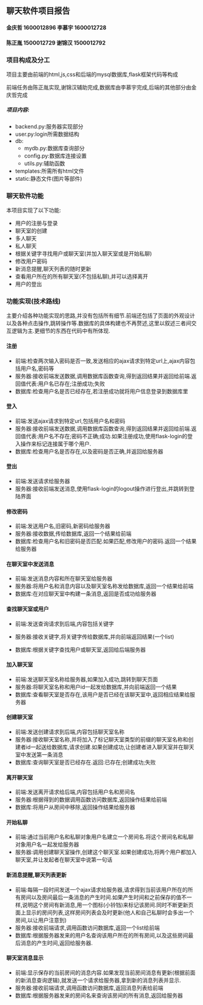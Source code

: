 ## 聊天软件项目报告

#### 金庆哲 1600012896 李慕宇 1600012728

#### 陈正胤 1500012729 谢锦汉 1500012792



### 项目构成及分工

项目主要由前端的html,js,css和后端的mysql数据库,flask框架代码等构成

前端任务由陈正胤实现,谢锦汉辅助完成,数据库由李慕宇完成,后端的其他部分由金庆哲完成

##### 项目内容:

* backend.py:服务器实现部分
* user.py:login所需数据结构
* db:
  * mydb.py:数据库查询部分
  * config.py:数据库连接设置
  * utils.py:辅助函数
* templates:所需所有html文件
* static:静态文件(图片等部件)



### 聊天软件功能

本项目实现了以下功能:

* 用户的注册与登录
* 聊天室的创建
* 多人聊天
* 私人聊天
* 根据关键字寻找用户或聊天室(并加入聊天室或是开始私聊)
* 修改用户密码
* 新消息提醒,聊天列表的随时更新
* 查看用户所在的所有聊天室(不包括私聊),并可以选择离开
* 用户的登出



### 功能实现(技术路线)

主要介绍各种功能实现的思路,并没有包括所有细节.前端还包括了页面的外观设计以及各种点击操作,跳转操作等.数据库的具体构建也不再赘述,这里以叙述三者间交互逻辑为主.更细节的东西在代码中有所体现.

#### 注册

* 前端:检查两次输入密码是否一致,发送相应的ajax请求到特定url上,ajax内容包括用户名,密码等
* 服务器:接收前端发送数据,调用数据库函数查询,得到返回结果并返回给前端.返回值代表:用户名已存在;注册成功;失败
* 数据库:检查用户名是否已经存在,若注册成功就将用户信息登录到数据库里



#### 登入

* 前端:发送ajax请求到特定url,包括用户名和密码
* 服务器:接收前端发送数据,调用数据库函数查询,得到返回结果并返回给前端.返回值代表:用户名不存在;密码不正确;成功.如果注册成功,使用flask-login的登入操作来标记连接属于哪个用户.
* 数据库:检查用户名是否存在,以及密码是否正确,并返回给服务器



#### 登出

* 前端:发送请求给服务器
* 服务器:接收前端发送消息,使用flask-login的logout操作进行登出,并跳转到登陆界面



#### 修改密码

* 前端:发送用户名,旧密码,新密码给服务器
* 服务器:接收数据,传给数据库,返回一个结果给前端
* 数据库:检查用户名和旧密码是否匹配.如果匹配,修改用户的密码.返回一个结果给服务器



#### 在聊天室中发送消息

* 前端:发送消息内容和所在聊天室给服务器
* 服务器:将用户名和消息内容以及聊天室名称发给数据库,返回一个结果给前端
* 数据库:在对应聊天室中构建一条消息,返回是否成功给服务器



#### 查找聊天室或用户

- 前端:发送查询请求到后端,内容包括关键字
- 服务器:接收关键字,将关键字传给数据库,并向前端返回结果(一个list)

- 数据库:根据关键字查找用户或聊天室,返回给后端服务器



#### 加入聊天室

- 前端:发送聊天室名称给服务器,如果加入成功,跳转到聊天页面
- 服务器:将聊天室名称和用户id一起发给数据库,并向前端返回一个结果
- 数据库:查看聊天室是否存在,该用户是否已经在该聊天室中,返回相应结果给服务器



#### 创建聊天室

* 前端:发送创建请求到后端,内容包括聊天室名称
* 服务器:接收聊天室名称,并将加入了标记聊天室类型的前缀的聊天室名称和创建者id一起送给数据库,请求创建.如果创建成功,让创建者进入聊天室并在聊天室中发送第一条消息
* 数据库:查询聊天室是否已经存在.返回:已存在;创建成功;失败



#### 离开聊天室

* 前端:发送离开请求给后端,内容包括用户名和房间名
* 服务器:根据得到的数据调用函数访问数据库,返回操作结果给前端
* 数据库:将用户从房间中移除,返回操作结果给服务器



#### 开始私聊

* 前端:通过当前用户名和私聊对象用户名建立一个房间名.将这个房间名和私聊对象用户名一起发给服务器
* 服务器:调用创建聊天室操作,创建这个聊天室.如果创建成功,将两个用户都加入聊天室,并让发起者在聊天室中说第一句话



#### 新消息提醒,聊天列表更新

* 前端:每隔一段时间发送一个ajax请求给服务器,请求得到当前该用户所在的所有房间以及房间最后一条消息的产生时间.如果产生时间和之前保存的值不一样,说明这个房间有新消息,用一个图标(小铃铛)来标记该房间.同时不断更新页面上显示的房间列表,这样房间列表会及时更新(他人和自己私聊时会多出一个房间,以让用户注意到)
* 服务器:接收前端请求,调用函数访问数据库,返回一个list给前端
* 数据库:根据服务器发来的用户名查询该用户所在的所有房间,以及这些房间最后消息的产生时间,返回给服务器.



#### 聊天室消息显示

* 前端:显示保存的当前房间的消息内容.如果发现当前房间消息有更新(根据前面的新消息查询逻辑),就发送一个请求给服务器,拿到新的消息列表并显示.
* 服务器:接收前端请求,调用函数访问数据库,返回消息列表给前端
* 数据库:根据服务器发来的房间名来查询该房间的所有消息,返回给服务器



